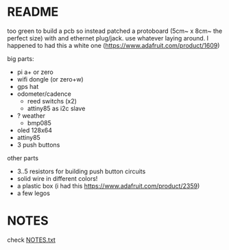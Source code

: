 # README

too green to build a pcb so instead patched a protoboard (5cm~ x 8cm~ the perfect size) with and ethernet plug/jack. 
use whatever laying around. I happened to had this a white one (https://www.adafruit.com/product/1609)

big parts:

 - pi a+ or zero
 - wifi dongle (or zero+w)
 - gps hat
 - odometer/cadence
    - reed switchs (x2)
    - attiny85 as i2c slave
 - ? weather
    - bmp085
- oled 128x64
- attiny85
- 3 push buttons

other parts

- 3..5 resistors for building push button circuits
- solid wire in different colors!
- a plastic box (i had this https://www.adafruit.com/product/2359)
- a few legos



# NOTES

check [NOTES.txt](./notes.txt)